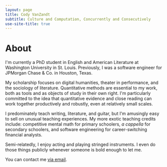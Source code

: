 ```yaml
---
layout: page
title: Cody VanZandt
subtitle: Culture and Computation, Concurrently and Consecutively
use-site-title: true
---
```


# About
I'm currently a PhD student in English and American Literature at Washington University in St. Louis. Previously, I was a software engineer for JPMorgan Chase & Co. in Houston, Texas. 

My scholarship focuses on digital humanities, theater in performance, and the sociology of literature. Quantitative methods are essential to my work, both as tools and as objects of study in their own right. I'm particularly committed to the idea that quantitative evidence and close reading can work together productively and robustly, even at relatively small scales.

I predominately teach writing, literature, and guitar, but I'm amusingly easy to sell on unusual teaching experiences. My more exotic teaching credits include: competitive mental math for primary schoolers, *a cappella* for secondary schoolers, and software engineering for career-switching financial analysts. 

Semi-relatedly, I enjoy acting and playing stringed instruments. I even do those things publicly whenever someone is bold enough to let me.

You can contact me [via email](mailto:cody.a.vanzandt@gmail.com).
